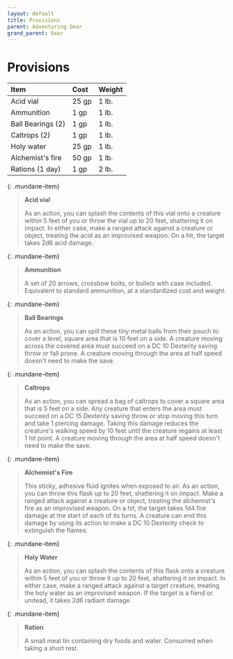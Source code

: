 ```yaml
---
layout: default
title: Provisions
parent: Adventuring Gear
grand_parent: Gear
---
```


# Provisions

| Item              | Cost  | Weight |
| :---------------- | :---- | :----- |
| Acid vial         | 25 gp | 1 lb.  |
| Ammunition        | 1 gp  | 1 lb.  |
| Ball Bearings (2) | 1 gp  | 1 lb.  |
| Caltrops (2)      | 1 gp  | 1 lb.  |
| Holy water        | 25 gp | 1 lb.  |
| Alchemist's fire  | 50 gp | 1 lb.  |
| Rations (1 day)   | 1 gp  | 2 lb.  |

{: .mundane-item}
> **Acid vial**
>
> As an action, you can splash the contents of this vial onto a creature within 5 feet of you or throw the vial up to 20 feet, shattering it on impact. In either case, make a ranged attack against a creature or object, treating the acid as an improvised weapon. On a hit, the target takes 2d6 acid damage.

{: .mundane-item}
> **Ammunition**
>
> A set of 20 arrows, crossbow bolts, or bullets with case included. Equivalent to standard ammunition, at a standardized cost and weight.

{: .mundane-item}
> **Ball Bearings**
>
> As an action, you can spill these tiny metal balls from their pouch to cover a level, square area that is 10 feet on a side. A creature moving across the covered area must succeed on a DC 10 Dexterity saving throw or fall prone. A creature moving through the area at half speed doesn't need to make the save.

{: .mundane-item}
> **Caltrops**
>
> As an action, you can spread a bag of caltrops to cover a square area that is 5 feet on a side. Any creature that enters the area must succeed on a DC 15 Dexterity saving throw or stop moving this turn and take 1 piercing damage. Taking this damage reduces the creature's walking speed by 10 feet until the creature regains at least 1 hit point. A creature moving through the area at half speed doesn't need to make the save.

{: .mundane-item}
> **Alchemist's Fire** 
>
> This sticky, adhesive fluid ignites when exposed to air. As an action, you can throw this flask up to 20 feet, shattering it on impact. Make a ranged attack against a creature or object, treating the alchemist's fire as an improvised weapon. On a hit, the target takes 1d4 fire damage at the start of each of its turns. A creature can end this damage by using its action to make a DC 10 Dexterity check to extinguish the flames.

{: .mundane-item}
> **Holy Water**
>
> As an action, you can splash the contents of this flask onto a creature within 5 feet of you or throw it up to 20 feet, shattering it on impact. In either case, make a ranged attack against a target creature, treating the holy water as an improvised weapon. If the target is a fiend or undead, it takes 2d6 radiant damage.

{: .mundane-item}
> **Ration**
>
> A small meal tin containing dry foods and water. Consumed when taking a short rest.